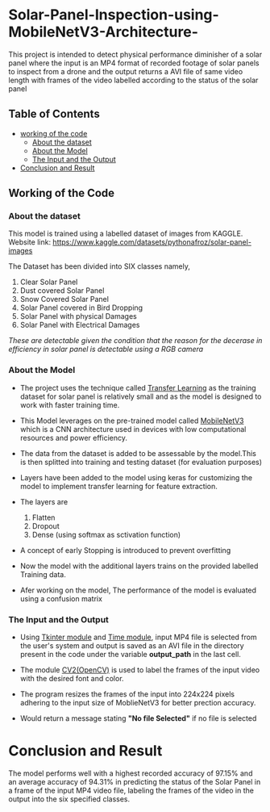# Solar-Panel-Inspection-using-MobileNetV3-Architecture-

This project is intended to detect physical performance diminisher of a solar panel where the input is an MP4 format of recorded footage of solar panels to inspect from a drone and the output returns a AVI file of same video length with frames of the video labelled according to the status of the solar panel

## Table of Contents
  * [working of the code](#1)
    - [About the dataset](#2)
    - [About the Model](#3)
    - [The Input and the Output](#4)
  * [Conclusion and Result](#5)
    

##  Working of the Code
<a name="1"></a>

### About the dataset
<a name="2"></a>
This model is trained using a labelled dataset of images from KAGGLE. Website link: https://www.kaggle.com/datasets/pythonafroz/solar-panel-images

The Dataset has been divided into SIX classes namely,
 
  1. Clear Solar Panel
  2. Dust covered Solar Panel
  3. Snow Covered Solar Panel
  4. Solar Panel covered in Bird Dropping
  5. Solar Panel with physical Damages
  6. Solar Panel with Electrical Damages

*These are detectable given the condition that the reason for the decerase in efficiency in solar panel is detectable using a RGB camera*

### About the Model
<a name="3"></a>
* The project uses the technique called [Transfer Learning](https://www.geeksforgeeks.org/ml-introduction-to-transfer-learning/ "GeeksForGeeks") as the training dataset for solar panel is relatively small and as the model is designed to work with faster training time. 

* This Model leverages on the pre-trained model called [MobileNetV3](https://paperswithcode.com/paper/searching-for-mobilenetv3 "Papers with code") which is a CNN architecture used in devices with low computational resources and power efficiency.

* The data from the dataset is added to be assessable by the model.This is then splitted into training and testing dataset (for evaluation purposes)

* Layers have been added to the model using keras for customizing the model to implement transfer learning for feature extraction.

* The layers are
  1. Flatten
  1. Dropout
  1. Dense (using softmax as sctivation function)
  
* A concept of early Stopping is introduced to prevent overfitting 

* Now the model with the additional layers trains on the provided labelled Training data.

* Afer working on the model, The performance of the model is evaluated using a confusion matrix

### The Input and the Output
<a name="4"></a>

* Using [Tkinter module](https://youtu.be/YXPyB4XeYLA?si=gj8uqFV9J-iM83O5 "FreeCodeCamp") and [Time module](https://docs.python.org/3/library/time.html "Python Documentation"), input MP4 file is selected from the user's system and output is saved as an AVI file in the directory present in the code under the variable **output_path** in the last cell.

* The module [CV2(OpenCV)](https://www.geeksforgeeks.org/opencv-python-tutorial/ "GeeksForGeeks") is used to label the frames of the input video with the desired font and color.

* The program resizes the frames of the input into 224x224 pixels adhering to the input size of MoblieNetV3 for better prection accuracy.

* Would return a message stating **"No file Selected"** if no file is selected

# Conclusion and Result
<a name="5"></a>

The model performs well with a highest recorded accuracy of 97.15% and an average accuracy of 94.31% in predicting the status of the Solar Panel in a frame of the input MP4 video file, labeling the frames of the video in the output into the six specified classes.

